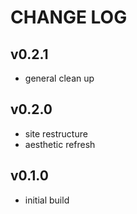 # CHANGE LOG

## v0.2.1
- general clean up

## v0.2.0
- site restructure
- aesthetic refresh

## v0.1.0
- initial build
